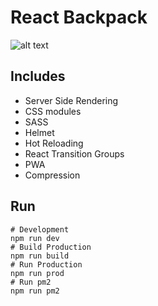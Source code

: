 # React Backpack

![alt text](https://media3.giphy.com/media/mE5AQ8dqoH4Z2/giphy.gif)

## Includes
- Server Side Rendering
- CSS modules
- SASS
- Helmet
- Hot Reloading
- React Transition Groups
- PWA
- Compression

## Run
```
# Development
npm run dev
# Build Production
npm run build
# Run Production
npm run prod
# Run pm2
npm run pm2
```
